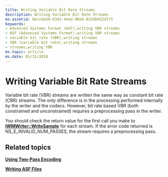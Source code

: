 ```yaml
---
title: Writing Variable Bit Rate Streams
description: Writing Variable Bit Rate Streams
ms.assetid: 9eccde59-8342-44ad-90e6-032db022d7c5
keywords:
- Advanced Systems Format (ASF),writing VBR streams
- ASF (Advanced Systems Format),writing VBR streams
- variable bit rate (VBR),writing streams
- VBR (variable bit rate),writing streams
- streams,writing VBR
ms.topic: article
ms.date: 05/31/2018
---
```


# Writing Variable Bit Rate Streams

Variable bit rate (VBR) streams are written the same way as constant bit rate (CBR) streams. The only difference is in the processing performed internally by the writer and the codecs. However, bit rate based VBR (both constrained and unconstrained) requires a preprocessing pass in the writer.

You should check the return value for the first call you make to [**IWMWriter::WriteSample**](/windows/desktop/api/Wmsdkidl/nf-wmsdkidl-iwmwriter-writesample) for each stream. If the error code returned is NS\_E\_INVALID\_NUM\_PASSES, the stream requires a preprocessing pass.

## Related topics

<dl> <dt>

[**Using Two-Pass Encoding**](using-two-pass-encoding.md)
</dt> <dt>

[**Writing ASF Files**](writing-asf-files.md)
</dt> </dl>

 

 




